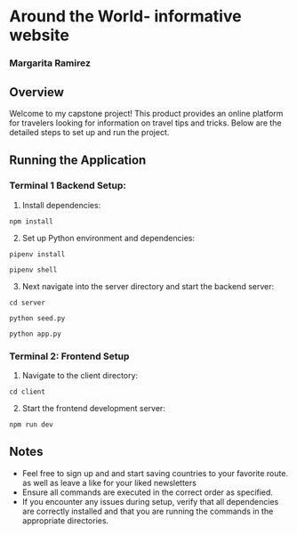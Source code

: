 # Around the World- informative website
### Margarita Ramirez


## Overview
Welcome to my capstone project! This product provides an online platform for travelers looking for information on travel tips and tricks. Below are the detailed steps to set up and run the project.


## Running the Application


### Terminal 1 Backend Setup:


1. Install dependencies:
```
npm install
```
2. Set up Python environment and dependencies:
```
pipenv install

pipenv shell

```

3. Next navigate into the server directory and start the backend server:
```
cd server

python seed.py

python app.py
```
### Terminal 2: Frontend Setup


1. Navigate to the client directory:
```
cd client
```
2. Start the frontend development server:
```
npm run dev
```



## Notes
+ Feel free to sign up and and start saving countries to your favorite route. as well as leave a like for your liked newsletters
+ Ensure all commands are executed in the correct order as specified.
+ If you encounter any issues during setup, verify that all dependencies are correctly installed and that you are running the commands in the appropriate directories.
